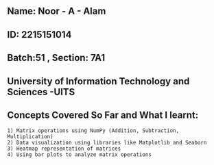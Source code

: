 ## Name: Noor - A - Alam
## ID: 2215151014
## Batch:51 ,  Section: 7A1
## University of Information Technology and Sciences -UITS

## Concepts Covered So Far and What I learnt:
    1) Matrix operations using NumPy (Addition, Subtraction, Multiplication)
    2) Data visualization using libraries like Matplotlib and Seaborn
    3) Heatmap representation of matrices
    4) Using bar plots to analyze matrix operations
